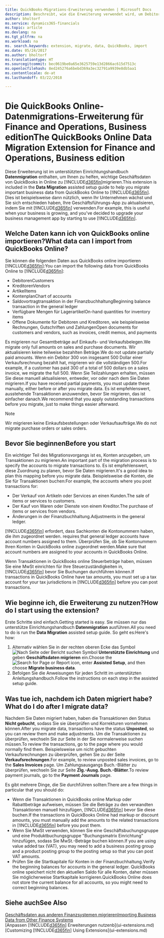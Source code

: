 ```yaml
---
title: QuickBooks-Migrations-Erweiterung verwenden | Microsoft Docs
description: Beschreibt, wie die Erweiterung verwendet wird, um Debitoren, Kreditoren, Artikel und Konten aus QuickBooks-Online auf Finance and Operations, Business edition zu migrieren
author: bholtorf
ms.service: dynamics365-financials
ms.topic: article
ms.devlang: na
ms.tgt_pltfrm: na
ms.workload: na
ms. search.keywords: extension, migrate, data, QuickBooks, import
ms.date: 05/24/2017
ms.author: bholtorf
ms.translationtype: HT
ms.sourcegitcommit: bec0619be0a65e3625759e13d2866ac615d7513c
ms.openlocfilehash: 8ed245276a6bebd369a3ec32791a9939e8db5aa1
ms.contentlocale: de-at
ms.lasthandoff: 03/22/2018

---
```


# <a name="the-quickbooks-online-data-migration-extension-for-finance-and-operations-business-edition"></a><span data-ttu-id="7787b-103">Die QuickBooks Online-Datenmigrations-Erweiterung für Finance and Operations, Business edition</span><span class="sxs-lookup"><span data-stu-id="7787b-103">The QuickBooks Online Data Migration Extension for Finance and Operations, Business edition</span></span>
<span data-ttu-id="7787b-104">Diese Erweiterung ist im unterstützten Einrichtungshandbuch **Datenmigration** enthalten, um Ihnen zu helfen, wichtige Geschäftsdaten von QuickBooks in Online zu [!INCLUDE[d365fin](includes/d365fin_md.md)]migrieren.</span><span class="sxs-lookup"><span data-stu-id="7787b-104">This extension is included in the **Data Migration** assisted setup guide to help you migrate important business data from QuickBooks Online to [!INCLUDE[d365fin](includes/d365fin_md.md)].</span></span> <span data-ttu-id="7787b-105">Dies ist beispielsweise dann nützlich, wenn Ihr Unternehmen wächst und Sie sich entschieden haben, Ihre Geschäftsführungs-App zu aktualisieren, indem Sie mit [!INCLUDE[d365fin](includes/d365fin_md.md)]  verwenden.</span><span class="sxs-lookup"><span data-stu-id="7787b-105">For example, this is useful when your business is growing, and you've decided to upgrade your business management app by starting to use [!INCLUDE[d365fin](includes/d365fin_md.md)].</span></span>

## <a name="what-data-can-i-import-from-quickbooks-online"></a><span data-ttu-id="7787b-106">Welche Daten kann ich von QuickBooks online importieren?</span><span class="sxs-lookup"><span data-stu-id="7787b-106">What data can I import from QuickBooks Online?</span></span>
<span data-ttu-id="7787b-107">Sie können die folgenden Daten aus QuickBooks online importieren [!INCLUDE[d365fin](includes/d365fin_md.md)]:</span><span class="sxs-lookup"><span data-stu-id="7787b-107">You can import the following data from QuickBooks Online to [!INCLUDE[d365fin](includes/d365fin_md.md)]:</span></span>  

* <span data-ttu-id="7787b-108">Debitoren</span><span class="sxs-lookup"><span data-stu-id="7787b-108">Customers</span></span>
* <span data-ttu-id="7787b-109">Kreditoren</span><span class="sxs-lookup"><span data-stu-id="7787b-109">Vendors</span></span>
* <span data-ttu-id="7787b-110">Artikel</span><span class="sxs-lookup"><span data-stu-id="7787b-110">Items</span></span>
* <span data-ttu-id="7787b-111">Kontenplan</span><span class="sxs-lookup"><span data-stu-id="7787b-111">Chart of accounts</span></span>
* <span data-ttu-id="7787b-112">Saldovortragtransaktion in der Finanzbuchhaltung</span><span class="sxs-lookup"><span data-stu-id="7787b-112">Beginning balance transaction in the general ledger</span></span>
* <span data-ttu-id="7787b-113">Verfügbare Mengen für Lagerartikel</span><span class="sxs-lookup"><span data-stu-id="7787b-113">On-hand quantities for inventory items</span></span>
* <span data-ttu-id="7787b-114">Offene Dokumente für Debitoren und Kreditoren, wie beispielsweise Rechnungen, Gutschriften und Zahlungen</span><span class="sxs-lookup"><span data-stu-id="7787b-114">Open documents for customers and vendors, such as invoices, credit memos, and payments</span></span>

<span data-ttu-id="7787b-115">Es migrieren nur Gesamtbeträge auf Einkaufs- und Verkaufsbelegen.</span><span class="sxs-lookup"><span data-stu-id="7787b-115">We migrate only full amounts on sales and purchase documents.</span></span> <span data-ttu-id="7787b-116">Wir aktualisieren keine teilweise bezahlten Beträge.</span><span class="sxs-lookup"><span data-stu-id="7787b-116">We do not update partially paid amounts.</span></span> <span data-ttu-id="7787b-117">Wenn ein Debitor 300 von insgesamt 500 Dollar einer Verkaufsrechnung bezahlt hat, migrieren wir die vollständigen 500.</span><span class="sxs-lookup"><span data-stu-id="7787b-117">For example, if a customer has paid 300 of a total of 500 dollars on a sales invoice, we migrate the full 500.</span></span> <span data-ttu-id="7787b-118">Wenn Sie Teilzahlungen erhalten, müssen Sie diese manuell aktualisieren, entweder, vor oder nach dem Sie Daten migrieren.</span><span class="sxs-lookup"><span data-stu-id="7787b-118">If you have received partial payments, you must update these manually, either before or after you migrate data.</span></span> <span data-ttu-id="7787b-119">Es ist empfehlenswert, ausstehende Transaktionen anzuwenden, bevor Sie migrieren, das ist einfacher danach.</span><span class="sxs-lookup"><span data-stu-id="7787b-119">We recommend that you apply outstanding transactions before you migrate, just to make things easier afterward.</span></span>

> [!NOTE]  
>   <span data-ttu-id="7787b-120">Wir migrieren keine Einkaufsbestellungen oder Verkaufsaufträge.</span><span class="sxs-lookup"><span data-stu-id="7787b-120">We do not migrate purchase orders or sales orders.</span></span>

## <a name="before-you-start"></a><span data-ttu-id="7787b-121">Bevor Sie beginnen</span><span class="sxs-lookup"><span data-stu-id="7787b-121">Before you start</span></span>
<span data-ttu-id="7787b-122">Ein wichtiger Teil des Migrationsvorgangs ist es, Konten anzugeben, um Transaktionen zu migrieren.</span><span class="sxs-lookup"><span data-stu-id="7787b-122">An important part of the migration process is to specify the accounts to migrate transactions to.</span></span> <span data-ttu-id="7787b-123">Es ist empfehlenswert, diese Zuordnung zu planen, bevor Sie Daten migrieren.</span><span class="sxs-lookup"><span data-stu-id="7787b-123">It's a good idea to plan this mapping before you migrate data.</span></span> <span data-ttu-id="7787b-124">Beispielsweise die Konten, die Sie für Transaktionen buchen:</span><span class="sxs-lookup"><span data-stu-id="7787b-124">For example, the accounts where you post transactions for:</span></span>  

* <span data-ttu-id="7787b-125">Der Verkauf von Artikeln oder Services an einen Kunden.</span><span class="sxs-lookup"><span data-stu-id="7787b-125">The sale of items or services to customers.</span></span>
* <span data-ttu-id="7787b-126">Der Kauf von Waren oder Dienste von einem Kreditor.</span><span class="sxs-lookup"><span data-stu-id="7787b-126">The purchase of items or services from vendors.</span></span>  
* <span data-ttu-id="7787b-127">Änderungen in der Finanzbuchhaltung.</span><span class="sxs-lookup"><span data-stu-id="7787b-127">Adjustments in the general ledger.</span></span>  

[!INCLUDE[d365fin](includes/d365fin_md.md)]<span data-ttu-id="7787b-128"> erfordert, dass Sachkonten die Kontonummern haben, die ihm zugeordnet werden.</span><span class="sxs-lookup"><span data-stu-id="7787b-128"> requires that general ledger accounts have account numbers assigned to them.</span></span> <span data-ttu-id="7787b-129">Überprüfen Sie, ob Sie Kontonummern Ihren Konten in QuickBooks online zugeordnet werden.</span><span class="sxs-lookup"><span data-stu-id="7787b-129">Make sure that account numbers are assigned to your accounts in QuickBooks Online.</span></span>

<span data-ttu-id="7787b-130">Wenn Transaktionen in QuickBooks online Steuerbeträge haben, müssen Sie eine MwSt einrichten für Ihre Steuerzuständigkeiten in, [!INCLUDE[d365fin](includes/d365fin_md.md)] bevor Sie Buchungen durchführen können.</span><span class="sxs-lookup"><span data-stu-id="7787b-130">If transactions in QuickBooks Online have tax amounts, you must set up a tax account for your tax jurisdictions in [!INCLUDE[d365fin](includes/d365fin_md.md)] before you can post transactions.</span></span>

## <a name="how-do-i-start-using-the-extension"></a><span data-ttu-id="7787b-131">Wie beginne ich, die Erweiterung zu nutzen?</span><span class="sxs-lookup"><span data-stu-id="7787b-131">How do I start using the extension?</span></span>
<span data-ttu-id="7787b-132">Erste Schritte sind einfach.</span><span class="sxs-lookup"><span data-stu-id="7787b-132">Getting started is easy.</span></span> <span data-ttu-id="7787b-133">Sie müssen nur das unterstütze Einrichtungshandbuch **Datenmigration** ausführen.</span><span class="sxs-lookup"><span data-stu-id="7787b-133">All you need to do is run the **Data Migration** assisted setup guide.</span></span> <span data-ttu-id="7787b-134">So geht es:</span><span class="sxs-lookup"><span data-stu-id="7787b-134">Here's how:</span></span>

1. <span data-ttu-id="7787b-135">Alternativ wählen Sie in der rechten oberen Ecke das Symbol ![Nach Seite oder Bericht suchen](media/ui-search/search_small.png "") Symbol **Unterstützte Einrichtung** und geben **Geschäftsdaten migrieren** ein.</span><span class="sxs-lookup"><span data-stu-id="7787b-135">Choose the ![Search for Page or Report](media/ui-search/search_small.png "Search for Page or Report icon") icon, enter **Assisted Setup**, and then choose **Migrate business data**.</span></span>
2. <span data-ttu-id="7787b-136">Befolgen Sie die Anweisungen für jeden Schritt im unterstützten Anleitungshandbuch.</span><span class="sxs-lookup"><span data-stu-id="7787b-136">Follow the instructions on each step in the assisted setup guide.</span></span>

## <a name="what-do-i-do-after-i-migrate-data"></a><span data-ttu-id="7787b-137">Was tue ich, nachdem ich Daten migriert habe?</span><span class="sxs-lookup"><span data-stu-id="7787b-137">What do I do after I migrate data?</span></span>
<span data-ttu-id="7787b-138">Nachdem Sie Daten migriert haben, haben die Transaktionen den Status **Nicht gebucht**, sodass Sie sie überprüfen und Korrekturen vornehmen können.</span><span class="sxs-lookup"><span data-stu-id="7787b-138">After you migrate data, transactions have the status **Unposted**, so you can review them and make adjustments.</span></span> <span data-ttu-id="7787b-139">Um die Transaktionen zu überprüfen, wechseln Sie zur Seite in der Sie normalerweise suchen müssen.</span><span class="sxs-lookup"><span data-stu-id="7787b-139">To review the transactions, go to the page where you would normally find them.</span></span> <span data-ttu-id="7787b-140">Beispielsweise um nicht gebuchten Verkaufsrechnungen zu überprüfen, gehen Sie zu der Seite **Verkaufsrechnungen**.</span><span class="sxs-lookup"><span data-stu-id="7787b-140">For example, to review unposted sales invoices, go to the **Sales Invoices** page.</span></span> <span data-ttu-id="7787b-141">Um Zahlungsausgangs Buch.-Blätter zu überprüfen, wechseln Sie zur Seite **Zlg.-Ausg. Buch.-Blätter**.</span><span class="sxs-lookup"><span data-stu-id="7787b-141">To review payment journals, go to the **Payment Journals** page.</span></span>   

<span data-ttu-id="7787b-142">Es gibt mehrere Dinge, die Sie durchführen sollten:</span><span class="sxs-lookup"><span data-stu-id="7787b-142">There are a few things in particular that you should do:</span></span>

* <span data-ttu-id="7787b-143">Wenn die Transaktionen in QuickBooks online Markup oder Rabattbeträge aufweisen, müssen Sie die Beträge zu den verwandten Transaktionen manuell hinzufügen, [!INCLUDE[d365fin](includes/d365fin_md.md)] bevor Sie diese buchen.</span><span class="sxs-lookup"><span data-stu-id="7787b-143">If the transactions in QuickBooks Online had markup or discount amounts, you must manually add the amounts to the related transactions in [!INCLUDE[d365fin](includes/d365fin_md.md)] before you post them.</span></span>
* <span data-ttu-id="7787b-144">Wenn Sie MwSt verwenden, können Sie eine Geschäftsbuchungsgruppe und eine Produktbuchungsgruppe "Buchungsmatrix Einrichtung" hinzufügen, sodass Sie MwSt.-Beträge buchen können.</span><span class="sxs-lookup"><span data-stu-id="7787b-144">If you are using value added tax (VAT), you may need to add a business posting group and a product posting group to the posting setup so that you can post VAT amounts.</span></span>
* <span data-ttu-id="7787b-145">Prüfen Sie die Startkapitale für Konten in der Finanzbuchhaltung.</span><span class="sxs-lookup"><span data-stu-id="7787b-145">Verify the beginning balances for accounts in the general ledger.</span></span> <span data-ttu-id="7787b-146">QuickBooks online speichert nicht den aktuellen Saldo für alle Konten, daher müssen Sie möglicherweise Startkapitale korrigieren.</span><span class="sxs-lookup"><span data-stu-id="7787b-146">QuickBooks Online does not store the current balance for all accounts, so you might need to correct beginning balances.</span></span>

## <a name="see-also"></a><span data-ttu-id="7787b-147">Siehe auch</span><span class="sxs-lookup"><span data-stu-id="7787b-147">See Also</span></span>
[<span data-ttu-id="7787b-148">Geschäftsdaten aus anderen Finanzsystemen migrieren</span><span class="sxs-lookup"><span data-stu-id="7787b-148">Importing Business Data from Other Finance Systems</span></span>](upload-data.md)  
<span data-ttu-id="7787b-149">[Anpassen [!INCLUDE[d365fin](includes/d365fin_md.md)] Erweiterungen nutzenb](ui-extensions.md)</span><span class="sxs-lookup"><span data-stu-id="7787b-149">[Customizing [!INCLUDE[d365fin](includes/d365fin_md.md)] Using Extensions](ui-extensions.md)</span></span>  

